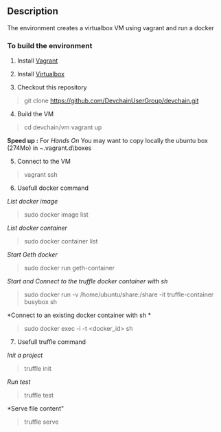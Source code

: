 
## Description

The environment creates a virtualbox VM using vagrant and run a docker

### To build the environment

1. Install [Vagrant](https://www.vagrantup.com/downloads)

2. Install [Virtualbox](https://www.virtualbox.org/wiki/Downloads)

3. Checkout this repository
> git clone https://github.com/DevchainUserGroup/devchain.git

4. Build the VM
> cd devchain/vm
> vagrant up

**Speed up :** For *Hands On* You may want to copy locally the ubuntu box (274Mo) in ~\.vagrant.d\boxes

5. Connect to the VM
> vagrant ssh

6. Usefull docker command

*List docker image*
> sudo docker image list

*List docker container*
> sudo docker container list

*Start Geth docker*
> sudo docker run geth-container

*Start and Connect to the truffle docker container with sh*
> sudo docker run -v /home/ubuntu/share:/share -it truffle-container busybox sh

*Connect to an existing docker container with sh *
> sudo docker exec -i -t <docker_id> sh

7. Usefull truffle command

*Init a project*
> truffle init

*Run test*
> truffle test

*Serve file content"
> truffle serve
